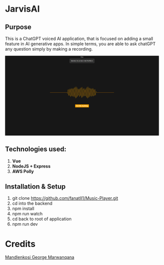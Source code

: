 # JarvisAI

## Purpose
This is a ChatGPT voiced AI application, that is focused on adding a small feature in AI generative apps.
In simple terms, you are able to ask chatGPT any question simply by making a recording.

![JARVICS_AI](https://github.com/fanatII1/Jarvis/blob/main/public/DocumentationImages/Doc1.png)

## Technologies used:
1. **Vue**
2. **NodeJS + Express**
3. **AWS Polly**

## Installation & Setup
1. git clone https://github.com/fanatII1/Music-Player.git
2. cd into the backend
3. npm install
4. npm run watch
5. cd back to root of application
6. npm run dev


# Credits
[Mandlenkosi George Marwanqana](https://www.linkedin.com/in/mandlenkosi-marwanqana-b08357218/)
